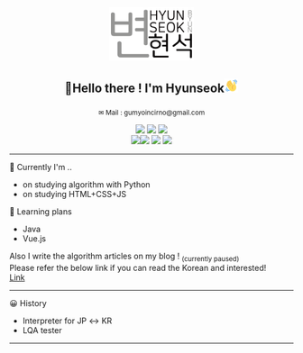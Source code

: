 <center>
<img src="img/image1.png" width="150px"></img>
  <h2>🙇Hello there ! I'm Hyunseok<img src="img/wave-hello.gif" width="25px"></h2>
  <sub>✉ Mail : gumyoincirno@gmail.com</sub>



<img src="https://img.shields.io/badge/-Python-b0e0e6?style=flat&logo=Python"> <img src="https://img.shields.io/badge/-HTML-f0ffff?style=flat&logo=html5"> <img src="https://img.shields.io/badge/-CSS-0000FF?style=flat&logo=CSS3">
<br>
<a href="https://instagram.com/hyun_seok_b" >
<img src="https://www.instagram.com/static/images/ico/favicon.ico/36b3ee2d91ed.ico" width="22px"></a><a href="https://www.facebook.com/hyunsuk.byun.56"><img src="https://static.xx.fbcdn.net/rsrc.php/yD/r/d4ZIVX-5C-b.ico" width="22px"></a>
<a href="https://hbyun.tistory.com/"><img src="https://t1.daumcdn.net/tistory_admin/static/top/favicon_0630.ico" width="22px"></a>
<a href="https://hbyun.tistory.com/"><img src="img/discord.ico" width="22px"></a>

</center>

---

💬 Currently I'm ..
- on studying algorithm with Python
- on studying HTML+CSS+JS

📅 Learning plans
- Java
- Vue.js

Also I write the algorithm articles on my blog ! 
<sub>(currently paused)</sub><br>
Please refer the below link if you can read the Korean and interested!<br>
<a href="https://hbyun.tistory.com">Link</a>

---
😀 History 
- Interpreter for JP ↔ KR
- LQA tester 
---
